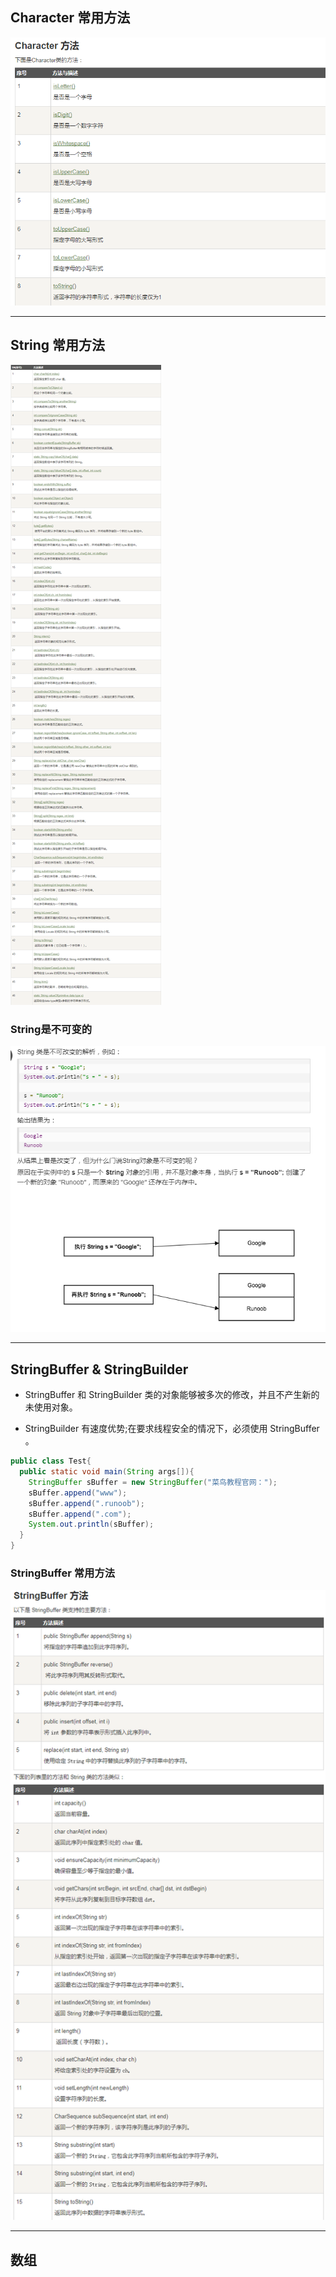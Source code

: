 ## Character 常用方法

![char常用方法](images/java-character.png)

---

## String 常用方法

![String](images/java-string.png)


### String是不可变的

![string不可变](images/string.png)

---

## StringBuffer  &  StringBuilder

- StringBuffer 和 StringBuilder 类的对象能够被多次的修改，并且不产生新的未使用对象。

- StringBuilder 有速度优势;在要求线程安全的情况下，必须使用 StringBuffer 。


``` java
public class Test{
  public static void main(String args[]){
    StringBuffer sBuffer = new StringBuffer("菜鸟教程官网：");
    sBuffer.append("www");
    sBuffer.append(".runoob");
    sBuffer.append(".com");
    System.out.println(sBuffer);  
  }
}

```

### StringBuffer 常用方法

![StringBuffer](images/java-stringbuffer.png)

---

## 数组

